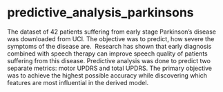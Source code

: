 # predictive_analysis_parkinsons
The dataset of 42 patients suffering from early stage Parkinson’s disease was downloaded from UCI. The objective was to predict, how severe the symptoms of the disease are.  Research has shown that early diagnosis combined with speech therapy can improve speech quality of patients suffering from this disease. Predictive analysis was done to predict two separate metrics: motor UPDRS and total UPDRS. The primary objective was to achieve the highest possible accuracy while discovering which features are most influential in the derived model.
